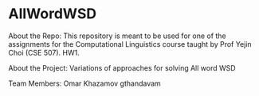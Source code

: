 AllWordWSD
==========

About the Repo:
This repository is meant to be used for one of the assignments for the Computational Linguistics course taught by 
Prof Yejin Choi (CSE 507). HW1.

About the Project:
Variations of approaches for solving All word WSD

Team Members:
Omar Khazamov
gthandavam
